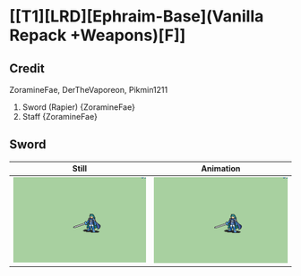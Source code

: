 # [\[T1\]\[LRD\]\[Ephraim-Base\]\(Vanilla Repack +Weapons\)\[F\]]

## Credit

ZoramineFae, DerTheVaporeon, Pikmin1211

1. Sword (Rapier) {ZoramineFae}
7. Staff {ZoramineFae}
	
## Sword

| Still | Animation |
| :---: | :-------: |
| ![Sword still](./Sword_000.png) | ![Sword animation](./Sword.gif) |
